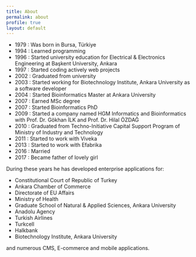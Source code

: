 ```yaml
---
title: About
permalink: about
profile: true
layout: default
---
```



- 1979 : Was born in Bursa, Türkiye
- 1994 : Learned programming
- 1996 : Started university education for Electrical & Electronics Engineering at Başkent University, Ankara
- 1997 : Started coding actively web projects
- 2002 : Graduated from university
- 2003 : Started working for Biotechnology Institute, Ankara University as a software developer
- 2004 : Started Bioinformatics Master at Ankara University
- 2007 : Earned MSc degree
- 2007 : Started Bioinformatics PhD
- 2009 : Started a company named HGM Informatics and Bioinformatics with Prof. Dr. Gökhan İLK and Prof. Dr. Hilal ÖZDAĞ
- 2010 : Graduated from Techno-Initiative Capital Support Program of Ministry of Industry and Technology
- 2011 : Started to work with Viveka
- 2013 : Started to work with Efabrika
- 2016 : Married
- 2017 : Became father of lovely girl


During these years he has developed enterprise applications for:

- Constitutional Court of Republic of Turkey
- Ankara Chamber of Commerce
- Directorate of EU Affairs
- Ministry of Health
- Graduate School of Natural & Applied Sciences, Ankara University
- Anadolu Agency
- Turkish Airlines
- Turkcell
- Halkbank
- Biotechnology Institute, Ankara University

and numerous CMS, E-commerce and mobile applications.



